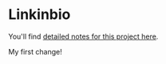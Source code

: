 # Linkinbio

You'll find [detailed notes for this project here](https://chapters.firstdraft.com/chapters/887).

My first change!

